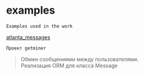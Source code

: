 # examples
    Examples used in the work


[atlanta_messages](https://github.com/eatae/examples/tree/master/atlanta_messages)

    Проект getminer
> Обмен сообщениями между пользователями.<br>
> Реализация ORM для класса Message
